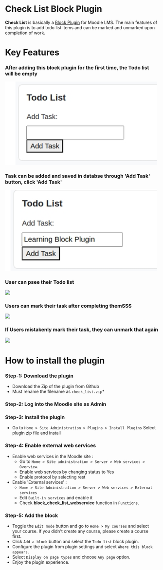 # Check List Block Plugin

**Check List** is basically a [Block Plugin](https://moodledev.io/docs/4.4/apis/plugintypes/blocks) for Moodle LMS. The main features of this plugin is to add todo list items and can be marked and unmarked upon completion of work.

# Key Features
### After adding this block plugin for the first time, the Todo list will be empty
<img src='./image/initial_list.jpeg' width="500">


### Task can be added and saved in databse through 'Add Task' button, click 'Add Task'
<img src='./image/add_task.jpeg' width="500">

### User can psee their Todo list
<img src='./images/todo_list.png' width="500">

### Users can mark their task after completing themSSS
<img src='./images/mark_done.jpeg' width="500">

### If Users mistakenly mark their task, they can unmark that again 
<img src='./images/unmark_task.jpeg' width="500">



# How to install the plugin
### Step-1: Download the plugin
- Download the Zip of the plugin from Github
- Must rename the filename as `check_list.zip`*
### Step-2: Log into the Moodle site as Admin
### Step-3: Install the plugin
- Go to ``Home > Site Administration > Plugins > Install Plugins`` Select plugin zip file and install
### Step-4: Enable external web services
- Enable web services in the Moodle site :
    - Go to ``Home > Site administration > Server > Web services > Overview``.
    - Enable web services by changing status to Yes
    - Enable protocol by selecting rest
- Enable 'External services' : 
    - ``Home > Site Administration > Server > Web services > External services``
    - Edit ``Built-in services`` and enable it
    - Check **block_check_list_webservice** function in ``Functions``.
### Step-5: Add the block
- Toggle the ``Edit mode`` button and go to ``Home > My courses`` and select your course. If you didn't create any course, please create a course first.
- Click ``Add a block`` button and select the ``Todo list`` block plugin.
- Configure the plugin from plugin settings and select ``Where this block appears``.
- Select ``Display on page types`` and choose ``Any page`` option. 
- Enjoy the plugin experience.